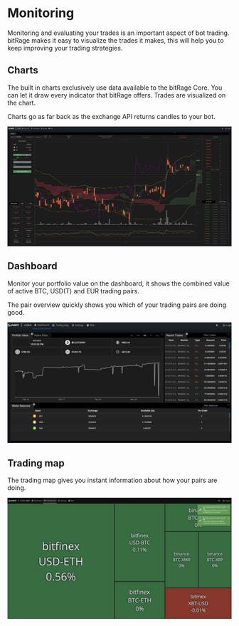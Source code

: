 # Monitoring

Monitoring and evaluating your trades is an important aspect of bot trading. bitRage makes it easy to visualize the trades it makes, this will help you to keep improving your trading strategies.

## Charts

The built in charts exclusively use data available to the bitRage Core. You can let it draw every indicator that bitRage offers. Trades are visualized on the chart.

Charts go as far back as the exchange API returns candles to your bot.

![](../.gitbook/assets/image%20%282%29.png)

## Dashboard

Monitor your portfolio value on the dashboard, it shows the combined value of active BTC, USD\(T\) and EUR trading pairs.

The pair overview quickly shows you which of your trading pairs are doing good.

![](../.gitbook/assets/image%20%2813%29.png)

## Trading map

The trading map gives you instant information about how your pairs are doing.

![](../.gitbook/assets/image%20%2820%29.png)

